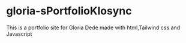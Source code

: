 # gloria-sPortfolioKlosync
This is a portfolio site for Gloria Dede made with html,Tailwind css and Javascript
